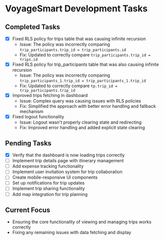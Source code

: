 # VoyageSmart Development Tasks

## Completed Tasks

- [x] Fixed RLS policy for trips table that was causing infinite recursion
  - Issue: The policy was incorrectly comparing `trip_participants.trip_id = trip_participants.id`
  - Fix: Updated to correctly compare `trip_participants.trip_id = trips.id`
- [x] Fixed RLS policy for trip_participants table that was also causing infinite recursion
  - Issue: The policy was incorrectly comparing `trip_participants_1.trip_id = trip_participants_1.trip_id`
  - Fix: Updated to correctly compare `tp.trip_id = trip_participants.trip_id`
- [x] Improved trips fetching in dashboard
  - Issue: Complex query was causing issues with RLS policies
  - Fix: Simplified the approach with better error handling and fallback mechanism
- [x] Fixed logout functionality
  - Issue: Logout wasn't properly clearing state and redirecting
  - Fix: Improved error handling and added explicit state clearing

## Pending Tasks

- [x] Verify that the dashboard is now loading trips correctly
- [ ] Implement trip details page with itinerary management
- [ ] Add expense tracking functionality
- [ ] Implement user invitation system for trip collaboration
- [ ] Create mobile-responsive UI components
- [ ] Set up notifications for trip updates
- [ ] Implement trip sharing functionality
- [ ] Add map integration for trip planning

## Current Focus

- Ensuring the core functionality of viewing and managing trips works correctly
- Fixing any remaining issues with data fetching and display
